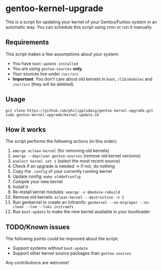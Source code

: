 # gentoo-kernel-upgrade
This is a script for updating your kernel of your Gentoo/Funtoo system in
an automatic way.
You can schedule this script using cron or run it manually.

## Requirements
This script makes a few assumptions about your system:

* You have ``boot-update installed``
* You are using ``gentoo-sources`` **only**,
* Your sources live under ``/usr/src``
* **Important**: You don't care about old kernels in ``boot``, ``/lib/modules`` and ``/usr/src`` (they will be deleted).

## Usage
    git clone https://github.com/philippludwig/gentoo-kernel-upgrade.git
    sudo gentoo-kernel-upgrade/kernel-update.sh

## How it works
The script performs the following actions (in this order):

1. ``emerge eclean-kernel`` (for removing old kernels)
2. ``emerge --depclean gentoo-sources`` (remove old kernel versions)
3. ``eselect kernel set 1`` (select the most recent source)
4. Check if an upgrade is needed -> if not, do nothing
5. Copy the ``.config`` of your currently running kernel
6. Update config: ``make olddefconfig``
7. Compile your new kernel
8. Install it
9. Re-install kernel modules: ``emerge -v @module-rebuild``
10. Remove old kernels: ``eclean-kernel --destructive -n 2``
11. Run genkernel to create an initramfs: ``genkernel --no-mrproper --no-clean --lvm --luks initramfs``
12. Run ``boot-update`` to make the new kernel available in your bootloader

## TODO/Known issues
The following points could be improved about the script:

* Support systems without ``boot-update``
* Support other kernel source packages than ``gentoo-sources``

Any contributions are welcome!

